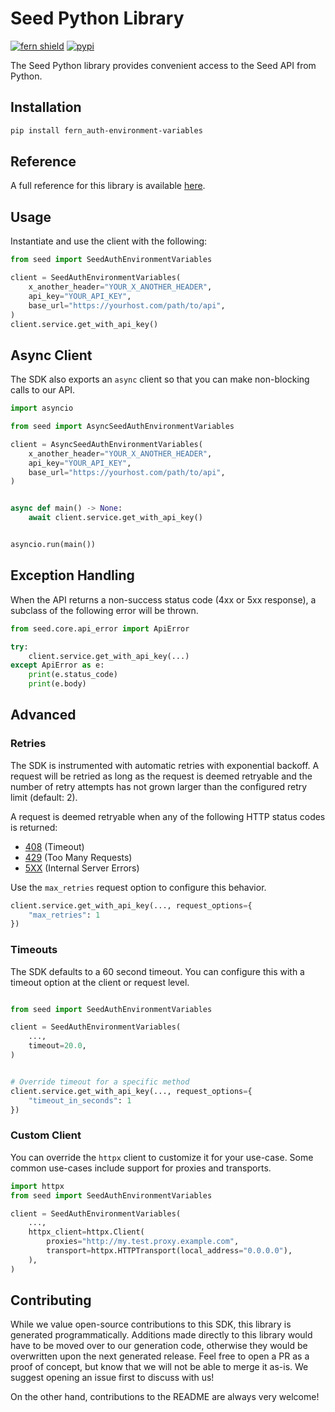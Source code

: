 # Seed Python Library

[![fern shield](https://img.shields.io/badge/%F0%9F%8C%BF-Built%20with%20Fern-brightgreen)](https://buildwithfern.com?utm_source=github&utm_medium=github&utm_campaign=readme&utm_source=Seed%2FPython)
[![pypi](https://img.shields.io/pypi/v/fern_auth-environment-variables)](https://pypi.python.org/pypi/fern_auth-environment-variables)

The Seed Python library provides convenient access to the Seed API from Python.

## Installation

```sh
pip install fern_auth-environment-variables
```

## Reference

A full reference for this library is available [here](./reference.md).

## Usage

Instantiate and use the client with the following:

```python
from seed import SeedAuthEnvironmentVariables

client = SeedAuthEnvironmentVariables(
    x_another_header="YOUR_X_ANOTHER_HEADER",
    api_key="YOUR_API_KEY",
    base_url="https://yourhost.com/path/to/api",
)
client.service.get_with_api_key()
```

## Async Client

The SDK also exports an `async` client so that you can make non-blocking calls to our API.

```python
import asyncio

from seed import AsyncSeedAuthEnvironmentVariables

client = AsyncSeedAuthEnvironmentVariables(
    x_another_header="YOUR_X_ANOTHER_HEADER",
    api_key="YOUR_API_KEY",
    base_url="https://yourhost.com/path/to/api",
)


async def main() -> None:
    await client.service.get_with_api_key()


asyncio.run(main())
```

## Exception Handling

When the API returns a non-success status code (4xx or 5xx response), a subclass of the following error
will be thrown.

```python
from seed.core.api_error import ApiError

try:
    client.service.get_with_api_key(...)
except ApiError as e:
    print(e.status_code)
    print(e.body)
```

## Advanced

### Retries

The SDK is instrumented with automatic retries with exponential backoff. A request will be retried as long
as the request is deemed retryable and the number of retry attempts has not grown larger than the configured
retry limit (default: 2).

A request is deemed retryable when any of the following HTTP status codes is returned:

- [408](https://developer.mozilla.org/en-US/docs/Web/HTTP/Status/408) (Timeout)
- [429](https://developer.mozilla.org/en-US/docs/Web/HTTP/Status/429) (Too Many Requests)
- [5XX](https://developer.mozilla.org/en-US/docs/Web/HTTP/Status/500) (Internal Server Errors)

Use the `max_retries` request option to configure this behavior.

```python
client.service.get_with_api_key(..., request_options={
    "max_retries": 1
})
```

### Timeouts

The SDK defaults to a 60 second timeout. You can configure this with a timeout option at the client or request level.

```python

from seed import SeedAuthEnvironmentVariables

client = SeedAuthEnvironmentVariables(
    ...,
    timeout=20.0,
)


# Override timeout for a specific method
client.service.get_with_api_key(..., request_options={
    "timeout_in_seconds": 1
})
```

### Custom Client

You can override the `httpx` client to customize it for your use-case. Some common use-cases include support for proxies
and transports.

```python
import httpx
from seed import SeedAuthEnvironmentVariables

client = SeedAuthEnvironmentVariables(
    ...,
    httpx_client=httpx.Client(
        proxies="http://my.test.proxy.example.com",
        transport=httpx.HTTPTransport(local_address="0.0.0.0"),
    ),
)
```

## Contributing

While we value open-source contributions to this SDK, this library is generated programmatically.
Additions made directly to this library would have to be moved over to our generation code,
otherwise they would be overwritten upon the next generated release. Feel free to open a PR as
a proof of concept, but know that we will not be able to merge it as-is. We suggest opening
an issue first to discuss with us!

On the other hand, contributions to the README are always very welcome!
